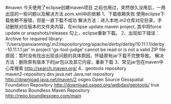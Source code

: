 #maven
今天使用了eclipse创建maven项目
之前也用过，突然很久没用后，一用出现的一些问题以及解决方法
pom.xml中的依赖
1、下载依赖失败
使用eclipse下载依赖不报错，但是一直下载不成功
解决方法：进入本地.m2仓库对应目录，手动删除对应版本的文件夹内容，在eclipse update maven project, 其中将force update or snapshots/releases 勾上，eclipse重新下载。
2、出现如下错误：Archive for required library: '/Users/panxiaoming/.m2/repository/org/apache/derby/derby/10.11.1.1/derby-10.11.1.1.jar' in project 'gs-tool-judge' cannot be read or is not a valid ZIP file 
原因：暂时没有找出出现该问题的具体原因，怀疑原有jar下载不完整导致。
解决方法：删除原有版本下的jar包以及其它内容，重新下载
3、常见jar包在maven中心库搜索
http://search.maven.org/
4、geotools repository  
<repositories>
        <repository>
            <id>maven2-repository.dev.java.net</id>
            <name>Java.net repository</name>
            <url>http://download.java.net/maven/2</url>
        </repository>
        <repository>
            <id>osgeo</id>
            <name>Open Source Geospatial Foundation Repository</name>
            <url>http://download.osgeo.org/webdav/geotools/</url>
        </repository>
        <repository>
          <snapshots>
            <enabled>true</enabled>
          </snapshots>
          <id>boundless</id>
          <name>Boundless Maven Repository</name>
          <url>http://repo.boundlessgeo.com/main</url>
        </repository>
    </repositories>
